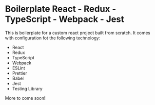 # Boilerplate React - Redux - TypeScript - Webpack - Jest

This is boilerplate for a custom react project built from scratch. It comes with configuration
fot the following technology:

- React
- Redux
- TypeScript
- Webpack
- ESLint
- Prettier
- Babel
- Jest
- Testing Library

More to come soon!
